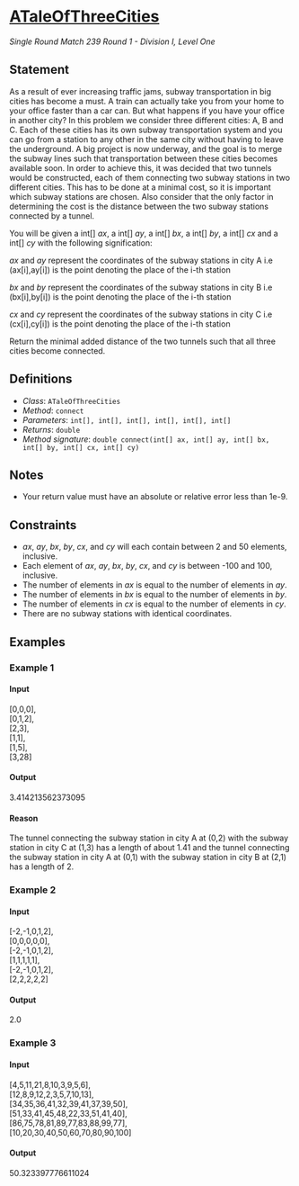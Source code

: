 # [ATaleOfThreeCities](/tc?module=ProblemDetail&rd=6538&pm=3543)
*Single Round Match 239 Round 1 - Division I, Level One*

## Statement
As a result of ever increasing traffic jams, subway transportation in big cities has become a must. A train can actually take you from your home to your office faster than a car can. But what happens if you have your office in another city? In this problem we consider three different cities: A, B and C. Each of these cities has its own subway transportation system and you can go from a station to any other in the same city without having to leave the underground. A big project is now underway, and the goal is to merge the subway lines such that transportation between these cities becomes available soon. In order to achieve this, it was decided that two tunnels would be constructed, each of them connecting two subway stations in two different cities. This has to be done at a minimal cost, so it is important which subway stations are chosen. Also consider that the only factor in determining the cost is the distance between the two subway stations connected by a tunnel. 

You will be given a int[] *ax*, a int[] *ay*, a int[] *bx*, a int[] *by*, a int[] *cx* and a int[] *cy* with the following signification: 

 *ax* and *ay* represent the coordinates of the subway stations in city A  i.e (ax[i],ay[i]) is the point denoting the place of the i-th station

 *bx* and *by* represent the coordinates of the subway stations in city B  i.e (bx[i],by[i]) is the point denoting the place of the i-th station

 *cx* and *cy* represent the coordinates of the subway stations in city C  i.e (cx[i],cy[i]) is the point denoting the place of the i-th station

Return the minimal added distance of the two tunnels such that all three cities become connected.

## Definitions
- *Class*: `ATaleOfThreeCities`
- *Method*: `connect`
- *Parameters*: `int[], int[], int[], int[], int[], int[]`
- *Returns*: `double`
- *Method signature*: `double connect(int[] ax, int[] ay, int[] bx, int[] by, int[] cx, int[] cy)`

## Notes
- Your return value must have an absolute or relative error less than 1e-9.

## Constraints
- *ax*, *ay*, *bx*, *by*, *cx*, and *cy* will each contain between 2 and 50 elements, inclusive.
- Each element of *ax*, *ay*, *bx*, *by*, *cx*, and *cy* is between -100 and 100, inclusive.
- The number of elements in *ax* is equal to the number of elements in *ay*.
- The number of elements in *bx* is equal to the number of elements in *by*.
- The number of elements in *cx* is equal to the number of elements in *cy*.
- There are no subway stations with identical coordinates.

## Examples
### Example 1
#### Input
<c>[0,0,0],<br />[0,1,2],<br />[2,3],<br />[1,1],<br />[1,5],<br />[3,28]</c>
#### Output
<c>3.414213562373095</c>
#### Reason
The tunnel connecting the subway station in city A at (0,2) with the subway station in city C at (1,3) has a length of about 1.41 and the tunnel connecting the subway station in city A at (0,1) with the subway station in city B at (2,1) has a length of 2.

### Example 2
#### Input
<c>[-2,-1,0,1,2],<br />[0,0,0,0,0],<br />[-2,-1,0,1,2],<br />[1,1,1,1,1],<br />[-2,-1,0,1,2],<br />[2,2,2,2,2]</c>
#### Output
<c>2.0</c>
### Example 3
#### Input
<c>[4,5,11,21,8,10,3,9,5,6],<br />[12,8,9,12,2,3,5,7,10,13],<br />[34,35,36,41,32,39,41,37,39,50],<br />[51,33,41,45,48,22,33,51,41,40],<br />[86,75,78,81,89,77,83,88,99,77],<br />[10,20,30,40,50,60,70,80,90,100]</c>
#### Output
<c>50.323397776611024</c>


